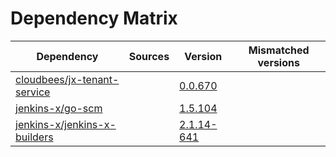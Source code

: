 # Dependency Matrix

Dependency | Sources | Version | Mismatched versions
---------- | ------- | ------- | -------------------
[cloudbees/jx-tenant-service](https://github.com/cloudbees/jx-tenant-service) |  | [0.0.670](https://github.com/cloudbees/jx-tenant-service/releases/tag/v0.0.670) | 
[jenkins-x/go-scm](https://github.com/jenkins-x/go-scm) |  | [1.5.104]() | 
[jenkins-x/jenkins-x-builders](https://github.com/jenkins-x/jenkins-x-builders) |  | [2.1.14-641]() | 
